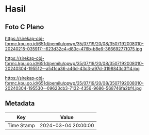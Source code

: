 # Hasil

## Foto C Plano

https://sirekap-obj-formc.kpu.go.id/651d/pemilu/ppwp/35/07/19/20/08/3507192008010-20240215-035917--623d32c4-d83c-476b-b8e6-36669277f075.jpg

https://sirekap-obj-formc.kpu.go.id/651d/pemilu/ppwp/35/07/19/20/08/3507192008010-20240304-195512--a541ca36-a46d-43c3-a97d-3198843c3f14.jpg

https://sirekap-obj-formc.kpu.go.id/651d/pemilu/ppwp/35/07/19/20/08/3507192008010-20240304-195530--09623cb3-7132-4356-9686-568746fa2bf4.jpg


## Metadata

| Key        | Value               |
| ---------- | ------------------- |
| Time Stamp | 2024-03-04 20:00:00 |



